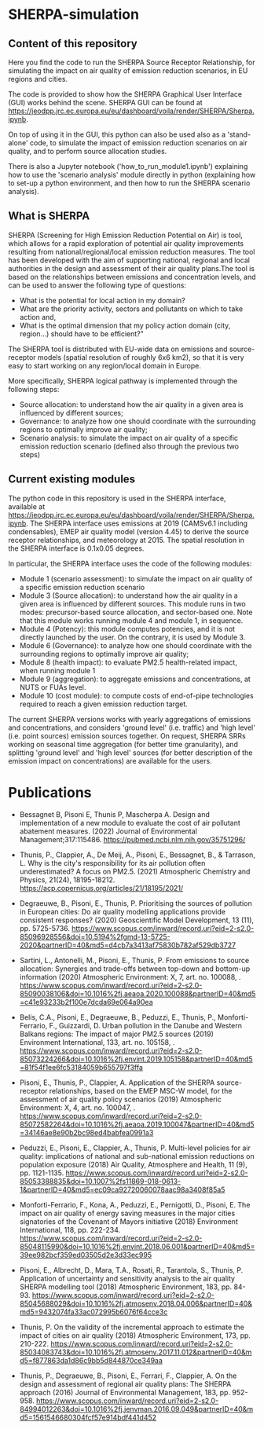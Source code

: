 # SHERPA-simulation

## Content of this repository

Here you find the code to run the SHERPA Source Receptor Relationship, for simulating the impact on air quality of emission reduction scenarios, in EU regions and cities.

The code is provided to show how the SHERPA Graphical User Interface (GUI) works behind the scene. SHERPA GUI can be found at https://jeodpp.jrc.ec.europa.eu/eu/dashboard/voila/render/SHERPA/Sherpa.ipynb.

On top of using it in the GUI, this python can also be used also as a 'stand-alone' code, to simulate the impact of emission reduction scenarios on air quality, and to perform source allocation studies.

There is also a Jupyter notebook ('how_to_run_module1.ipynb') explaining how to use the 'scenario analysis' module directly in python (explaining how to set-up a python environment, and then how to run the SHERPA scenario analysis).

## What is SHERPA
SHERPA (Screening for High Emission Reduction Potential on Air) is tool, which allows for a rapid exploration of potential air quality improvements resulting from national/regional/local emission reduction measures. The tool has been developed with the aim of supporting national, regional and local authorities in the design and assessment of their air quality plans.The tool is based on the relationships between emissions and concentration levels, and can be used to answer the following type of questions:

- What is the potential for local action in my domain?
- What are the priority activity, sectors and pollutants on which to take action and,
- What is the optimal dimension that my policy action domain (city, region…) should have to be efficient?"

The SHERPA tool is distributed with EU-wide data on emissions and source-receptor models (spatial resolution of roughly 6x6 km2), so that it is very easy to start working on any region/local domain in Europe.

More specifically, SHERPA logical pathway is implemented through the following steps:

- Source allocation: to understand how the air quality in a given area is influenced by different sources;
- Governance: to analyze how one should coordinate with the surrounding regions to optimally improve air quality;
- Scenario analysis: to simulate the impact on air quality of a specific emission reduction scenario (defined also through the previous two steps)

## Current existing modules
The python code in this repository is used in the SHERPA interface, available at https://jeodpp.jrc.ec.europa.eu/eu/dashboard/voila/render/SHERPA/Sherpa.ipynb.
The SHERPA interface uses emissions at 2019 (CAMSv6.1 including condensables), EMEP air quality model (version 4.45) to derive the source receptor relationships, and meteorology at 2015. The spatial resolution in the SHERPA interface is 0.1x0.05 degrees.

In particular, the SHERPA interface uses the code of the following modules:

-  Module 1 (scenario assessment): to simulate the impact on air quality of a specific emission reduction scenario
-  Module 3 (Source allocation): to understand how the air quality in a given area is influenced by different sources. This module runs in two modes: precursor-based source allocation, and sector-based one. Note that this module works running module 4 and module 1, in sequence.
-  Module 4 (Potency): this module computes potencies, and it is not directly launched by the user. On the contrary, it is used by Module 3.
-  Module 6 (Governance): to analyze how one should coordinate with the surrounding regions to optimally improve air quality;
-  Module 8 (health impact): to evaluate PM2.5 health-related impact, when running module 1
-  Module 9 (aggregation): to aggregate emissions and concentrations, at NUTS or FUAs level.
-  Module 10 (cost module): to compute costs of end-of-pipe technologies required to reach a given emission reduction target.

The current SHERPA versions works with yearly aggregations of emissions and concentrations, and considers 'ground level' (i.e. traffic) and 'high level' (i.e. point sources) emission sources together. 
On request, SHERPA SRRs working on seasonal time aggregation (for better time granularity), and splitting 'ground level' and 'high level' sources (for better description of the emission impact on concentrations) are available for the users.


# Publications
- Bessagnet B, Pisoni E, Thunis P, Mascherpa A. 
Design and implementation of a new module to evaluate the cost of air pollutant abatement measures. 
(2022) Journal of Environmental Management;317:115486. 
https://pubmed.ncbi.nlm.nih.gov/35751296/ 

- Thunis, P., Clappier, A., De Meij, A., Pisoni, E., Bessagnet, B., & Tarrason, L.
Why is the city's responsibility for its air pollution often underestimated? A focus on PM2.5. 
(2021) Atmospheric Chemistry and Physics, 21(24), 18195-18212. 
https://acp.copernicus.org/articles/21/18195/2021/

- Degraeuwe, B., Pisoni, E., Thunis, P.
Prioritising the sources of pollution in European cities: Do air quality modelling applications provide consistent responses?
(2020) Geoscientific Model Development, 13 (11), pp. 5725-5736. 
https://www.scopus.com/inward/record.uri?eid=2-s2.0-85096928556&doi=10.5194%2fgmd-13-5725-2020&partnerID=40&md5=d4cb7a3413af75830b782af529db3727

- Sartini, L., Antonelli, M., Pisoni, E., Thunis, P.
From emissions to source allocation: Synergies and trade-offs between top-down and bottom-up information
(2020) Atmospheric Environment: X, 7, art. no. 100088, . 
https://www.scopus.com/inward/record.uri?eid=2-s2.0-85090038106&doi=10.1016%2fj.aeaoa.2020.100088&partnerID=40&md5=c41e93233b2f100e7dcda69e064a90ea

- Belis, C.A., Pisoni, E., Degraeuwe, B., Peduzzi, E., Thunis, P., Monforti-Ferrario, F., Guizzardi, D.
Urban pollution in the Danube and Western Balkans regions: The impact of major PM2.5 sources
(2019) Environment International, 133, art. no. 105158, . 
https://www.scopus.com/inward/record.uri?eid=2-s2.0-85073224266&doi=10.1016%2fj.envint.2019.105158&partnerID=40&md5=81f54f1ee6fc53184059b655797f3ffa

- Pisoni, E., Thunis, P., Clappier, A.
Application of the SHERPA source-receptor relationships, based on the EMEP MSC-W model, for the assessment of air quality policy scenarios
(2019) Atmospheric Environment: X, 4, art. no. 100047, . 
https://www.scopus.com/inward/record.uri?eid=2-s2.0-85072582264&doi=10.1016%2fj.aeaoa.2019.100047&partnerID=40&md5=34146ae8e90b2bc98ed4babfea0991a3

- Peduzzi, E., Pisoni, E., Clappier, A., Thunis, P.
Multi-level policies for air quality: implications of national and sub-national emission reductions on population exposure
(2018) Air Quality, Atmosphere and Health, 11 (9), pp. 1121-1135. 
https://www.scopus.com/inward/record.uri?eid=2-s2.0-85053388835&doi=10.1007%2fs11869-018-0613-1&partnerID=40&md5=ec09ca92720060078aac98a3408f85a5

- Monforti-Ferrario, F., Kona, A., Peduzzi, E., Pernigotti, D., Pisoni, E.
The impact on air quality of energy saving measures in the major cities signatories of the Covenant of Mayors initiative
(2018) Environment International, 118, pp. 222-234. 
https://www.scopus.com/inward/record.uri?eid=2-s2.0-85048115990&doi=10.1016%2fj.envint.2018.06.001&partnerID=40&md5=39ee982bcf359ed03505d2e3d33ec995

- Pisoni, E., Albrecht, D., Mara, T.A., Rosati, R., Tarantola, S., Thunis, P.
Application of uncertainty and sensitivity analysis to the air quality SHERPA modelling tool
(2018) Atmospheric Environment, 183, pp. 84-93. 
https://www.scopus.com/inward/record.uri?eid=2-s2.0-85045688029&doi=10.1016%2fj.atmosenv.2018.04.006&partnerID=40&md5=9432074fa33ac072995b6076f64cce3c

- Thunis, P.
On the validity of the incremental approach to estimate the impact of cities on air quality
(2018) Atmospheric Environment, 173, pp. 210-222. 
https://www.scopus.com/inward/record.uri?eid=2-s2.0-85034083743&doi=10.1016%2fj.atmosenv.2017.11.012&partnerID=40&md5=f877863da1d86c9bb5d844870ce349aa

- Thunis, P., Degraeuwe, B., Pisoni, E., Ferrari, F., Clappier, A.
On the design and assessment of regional air quality plans: The SHERPA approach
(2016) Journal of Environmental Management, 183, pp. 952-958. 
https://www.scopus.com/inward/record.uri?eid=2-s2.0-84994012263&doi=10.1016%2fj.jenvman.2016.09.049&partnerID=40&md5=1561546680304fcf57e914bdf441d452
